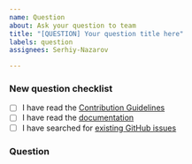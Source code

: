 ```yaml
---
name: Question
about: Ask your question to team
title: "[QUESTION] Your question title here"
labels: question
assignees: Serhiy-Nazarov

---
```


<!-- Thanks for helping to make `on_strum-pipe` better! Before submit your question, please make sure to check the following boxes by putting an x in the [ ] (don't: [x ], [ x], do: [x]) -->

### New question checklist

- [ ] I have read the [Contribution Guidelines](https://github.com/on-strum/ruby-on-strum-pipe/blob/master/CONTRIBUTING.md)
- [ ] I have read the [documentation](https://github.com/on-strum/ruby-on-strum-pipe/blob/master/README.md)
- [ ] I have searched for [existing GitHub issues](https://github.com/on-strum/ruby-on-strum-pipe/issues)

<!-- Please use next pattern for your question title: [QUESTION] Your question title here -->

### Question

<!-- Your question context here -->
